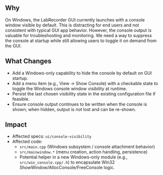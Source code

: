 ## Why
On Windows, the LabRecorder GUI currently launches with a console window visible by default. This is distracting for end users and not consistent with typical GUI app behavior. However, the console output is valuable for troubleshooting and monitoring. We need a way to suppress the console at startup while still allowing users to toggle it on demand from the GUI.

## What Changes
- Add a Windows-only capability to hide the console by default on GUI startup.
- Add a menu item (e.g., View → Show Console) with a checkable state to toggle the Windows console window visibility at runtime.
- Persist the last chosen visibility state in the existing configuration file if feasible.
- Ensure console output continues to be written when the console is shown; when hidden, output is not lost and can be re-shown.

## Impact
- Affected specs: `ui/console-visibility`
- Affected code:
  - `src/main.cpp` (Windows subsystem / console attachment behavior)
  - `src/mainwindow.*` (menu creation, action handling, persistence)
  - Potential helper in a new Windows-only module (e.g., `src/win_console.cpp/.h`) to encapsulate Win32 ShowWindow/AllocConsole/FreeConsole logic.


